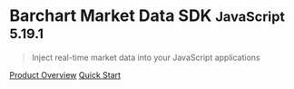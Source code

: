 # Barchart Market Data SDK <small>JavaScript 5.19.1</small>

> Inject real-time market data into your JavaScript applications

[Product Overview](/content/product_overview)
[Quick Start](/content/quick_start)
